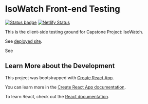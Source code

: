 # IsoWatch Front-end Testing

[![Status badge](https://img.shields.io/badge/status-development-blue.svg)](https://shields.io/)
[![Netlify Status](https://api.netlify.com/api/v1/badges/c6eb1cc5-7c90-4407-b043-5f42f2d8b4be/deploy-status)](https://app.netlify.com/sites/isowatch/deploys)

This is the client-side testing ground for Capstone Project: IsoWatch.

See [deployed site](https://isowatch.netlify.app/).

See 

## Learn More about the Development

This project was bootstrapped with [Create React App](https://github.com/facebook/create-react-app).

You can learn more in the [Create React App documentation](https://facebook.github.io/create-react-app/docs/getting-started).

To learn React, check out the [React documentation](https://reactjs.org/).